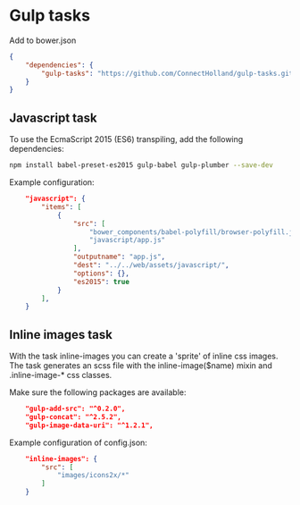 # Gulp tasks

Add to bower.json
```json
{
    "dependencies": {
        "gulp-tasks": "https://github.com/ConnectHolland/gulp-tasks.git#^2.0"
    }
}
```

## Javascript task

To use the EcmaScript 2015 (ES6) transpiling, add the following dependencies:
```bash
npm install babel-preset-es2015 gulp-babel gulp-plumber --save-dev
```

Example configuration:
```json
    "javascript": {
        "items": [
            {
                "src": [
                    "bower_components/babel-polyfill/browser-polyfill.js",
                    "javascript/app.js"
                ],
                "outputname": "app.js",
                "dest": "../../web/assets/javascript/",
                "options": {},
                "es2015": true
            }
        ],
    }
```

## Inline images task

With the task inline-images you can create a 'sprite' of inline css images. The task
generates an scss file with the inline-image($name) mixin and .inline-image-* css classes.

Make sure the following packages are available:
```json
    "gulp-add-src": "^0.2.0",
    "gulp-concat": "^2.5.2",
    "gulp-image-data-uri": "^1.2.1",
```

Example configuration of config.json:
```json
    "inline-images": {
        "src": [
            "images/icons2x/*"
        ]
    }
```

